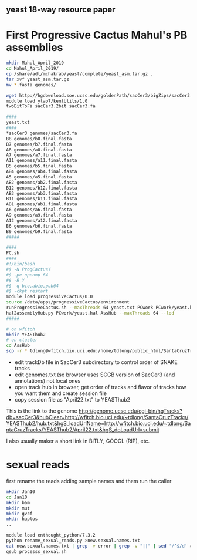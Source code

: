 ## yeast 18-way resource paper

# First Progressive Cactus Mahul's PB assemblies

```bash
mkdir Mahul_April_2019
cd Mahul_April_2019/
cp /share/adl/mchakrab/yeast/complete/yeast_asm.tar.gz .
tar xvf yeast_asm.tar.gz
mv *.fasta genomes/

wget http://hgdownload.soe.ucsc.edu/goldenPath/sacCer3/bigZips/sacCer3.2bit
module load ytao7/kentUtils/1.0
twoBitToFa sacCer3.2bit sacCer3.fa

####
yeast.txt
####
*sacCer3 genomes/sacCer3.fa
B8 genomes/b8.final.fasta
B7 genomes/b7.final.fasta
A8 genomes/a8.final.fasta
A7 genomes/a7.final.fasta
A11 genomes/a11.final.fasta
B5 genomes/b5.final.fasta
AB4 genomes/ab4.final.fasta
A5 genomes/a5.final.fasta
AB2 genomes/ab2.final.fasta
B12 genomes/b12.final.fasta
AB3 genomes/ab3.final.fasta
B11 genomes/b11.final.fasta
AB1 genomes/ab1.final.fasta
A6 genomes/a6.final.fasta
A9 genomes/a9.final.fasta
A12 genomes/a12.final.fasta
B6 genomes/b6.final.fasta
B9 genomes/b9.final.fasta
#####

####
PC.sh
####
#!/bin/bash
#$ -N ProgCactusY
#$ -pe openmp 64 
#$ -R Y
#$ -q bio,abio,pub64
#$ -ckpt restart
module load progressiveCactus/0.0
source /data/apps/progressiveCactus/environment
runProgressiveCactus.sh --maxThreads 64 yeast.txt PCwork PCwork/yeast.hal
hal2assemblyHub.py PCwork/yeast.hal AssHub --maxThreads 64 --lod
#####

# on wfitch
mkdir YEASThub2
# on cluster
cd AssHub
scp -r * tdlong@wfitch.bio.uci.edu:/home/tdlong/public_html/SantaCruzTracks/YEASThub2/.
```
- edit trackDb file in SacCer3 subdirectory to control order of SNAKE tracks
- edit genomes.txt (so browser uses SCGB version of SacCer3 (and annotations) not local ones
- open track hub in browser, get order of tracks and flavor of tracks how you want them and create session file
- copy session file as "April22.txt" to YEASThub2

This is the link to the genome
http://genome.ucsc.edu/cgi-bin/hgTracks?db=sacCer3&hubClear=http://wfitch.bio.uci.edu/~tdlong/SantaCruzTracks/YEASThub2/hub.txt&hgS_loadUrlName=http://wfitch.bio.uci.edu/~tdlong/SantaCruzTracks/YEASThub2/April22.txt&hgS_doLoadUrl=submit

I also usually maker a short link in BITLY, GOOGL (RIP), etc.

# sexual reads

first rename the reads adding sample names 
and them run the caller

```bash
mkdir Jan10
cd Jan10
mkdir bam
mkdir mut
mkdir gvcf
mkdir haplos
..

module load enthought_python/7.3.2
python rename_sexual_reads.py >new.sexual.names.txt 
cat new.sexual.names.txt | grep -v error | grep -v "||" | sed '/^$/d' >newnew.sexual.names.txt
qsub processs_sexual.sh

```
